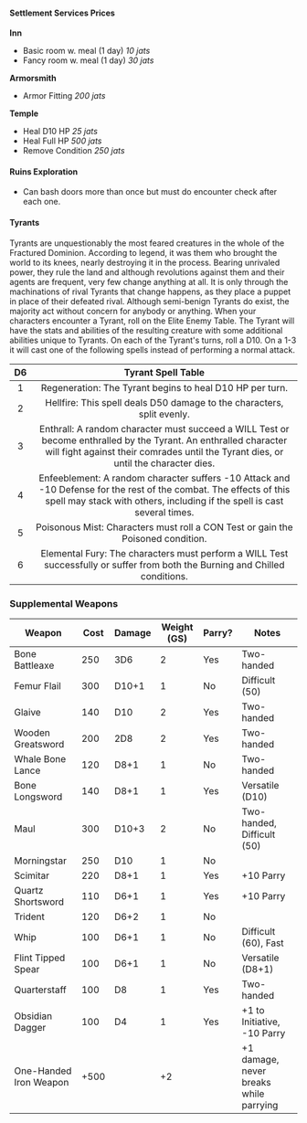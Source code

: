 #### Settlement Services Prices

**Inn**
-  Basic room w. meal (1 day) *10 jats*
- Fancy room w. meal (1 day) *30 jats*

**Armorsmith** 
 - Armor Fitting *200 jats*

**Temple**
- Heal D10 HP *25 jats*
- Heal Full HP *500 jats*
- Remove Condition *250 jats*
#### Ruins Exploration

- Can bash doors more than once but must do encounter check after each one.
#### Tyrants

Tyrants are unquestionably the most feared creatures in the whole of the Fractured Dominion. According to legend, it was them who brought the world to its knees, nearly destroying it in the process. Bearing unrivaled power, they rule the land and although revolutions against them and their agents are frequent, very few change anything at all. It is only through the machinations of rival Tyrants that change happens, as they place a puppet in place of their defeated rival. Although semi-benign Tyrants do exist, the majority act without concern for anybody or anything. When your characters encounter a Tyrant, roll on the Elite Enemy Table. The Tyrant will have the stats and abilities of the resulting creature with some additional abilities unique to Tyrants. On each of the Tyrant's turns, roll a D10. On a 1-3 it will cast one of the following spells instead of performing a normal attack.

| D6  |                                                                                           Tyrant Spell Table                                                                                            |
| :-: | :-----------------------------------------------------------------------------------------------------------------------------------------------------------------------------------------------------: |
|  1  |                                                                        Regeneration: The Tyrant begins to heal D10 HP per turn.                                                                         |
|  2  |                                                                 Hellfire: This spell deals D50 damage to the characters, split evenly.                                                                  |
|  3  | Enthrall: A random character must succeed a WILL Test or become enthralled by the Tyrant. An enthralled character will fight against their comrades until the Tyrant dies, or until the character dies. |
|  4  |     Enfeeblement: A random character suffers -10 Attack and -10 Defense for the rest of the combat. The effects of this spell may stack with others, including if the spell is cast several times.      |
|  5  |                                                             Poisonous Mist: Characters must roll a CON Test or gain the Poisoned condition.                                                             |
|  6  |                                      Elemental Fury: The characters must perform a WILL Test successfully or suffer from both the Burning and Chilled conditions.                                       |




### Supplemental Weapons
| Weapon                 | Cost | Damage | Weight (GS) | Parry? | Notes                                  |
| ---------------------- | ---- | ------ | ----------- | ------ | -------------------------------------- |
| Bone Battleaxe              | 250  | 3D6    | 2           | Yes    | Two-handed                             |
| Femur Flail                  | 300  | D10+1  | 1           | No     | Difficult (50)                         |
| Glaive                 | 140  | D10    | 2           | Yes    | Two-handed                             |
| Wooden Greatsword             | 200  | 2D8    | 2           | Yes    | Two-handed                             |
| Whale Bone Lance                  | 120  | D8+1   | 1           | No     | Two-handed                             |
| Bone Longsword              | 140  | D8+1   | 1           | Yes    | Versatile (D10)                        |
| Maul                   | 300  | D10+3  | 2           | No     | Two-handed, Difficult (50)             |
| Morningstar            | 250  | D10    | 1           | No     |                                        |
| Scimitar               | 220  | D8+1   | 1           | Yes    | +10 Parry                              |
| Quartz Shortsword             | 110  | D6+1   | 1           | Yes    | +10 Parry                              |
| Trident                | 120  | D6+2   | 1           | No     |                                        |
| Whip                   | 100  | D6+1   | 1           | No     | Difficult (60), Fast                   |
| Flint Tipped Spear                  | 100  | D6+1   | 1           | No     | Versatile (D8+1)                       |
| Quarterstaff           | 100  | D8     | 1           | Yes    | Two-handed                             |
| Obsidian Dagger                 | 100  | D4     | 1           | Yes    | +1 to Initiative, -10 Parry            |
| One-Handed Iron Weapon | +500 |        | +2           |        | +1 damage, never breaks while parrying |


